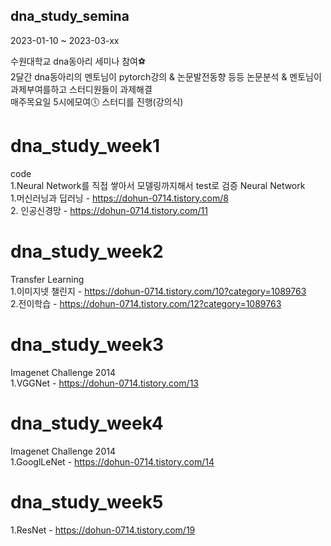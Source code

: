 ## dna_study_semina
2023-01-10 ~ 2023-03-xx

수원대학교 dna동아리 세미나 참여⚽  
2달간 dna동아리의 멘토님이 pytorch강의 & 논문발전동향 등등 논문분석 & 멘토님이 과제부여를하고 스터디원들이 과제해결   
매주목요일 5시에모여🕔 스터디를 진행(강의식)

# dna_study_week1  
code  
1.Neural Network를 직접 쌓아서 모델링까지해서 test로 검증
Neural Network  
1.머신러닝과 딥러닝 - https://dohun-0714.tistory.com/8  
2. 인공신경망 - https://dohun-0714.tistory.com/11  


# dna_study_week2  
Transfer Learning  
1.이미지넷 챌린지 - https://dohun-0714.tistory.com/10?category=1089763  
2.전이학습 - https://dohun-0714.tistory.com/12?category=1089763  
# dna_study_week3  
Imagenet Challenge 2014  
1.VGGNet - https://dohun-0714.tistory.com/13  
# dna_study_week4  
Imagenet Challenge 2014  
1.GooglLeNet - https://dohun-0714.tistory.com/14  
# dna_study_week5  
1.ResNet - https://dohun-0714.tistory.com/19  
